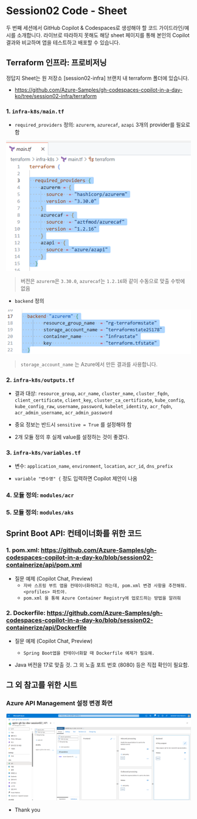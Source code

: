 # Session02 Code - Sheet

두 번째 세션에서 GitHub Copilot & Codespaces로 생성해야 할 코드 가이드라인/예시를 소개합니다.
라이브로 따라하지 못해도 해당 sheet 페이지를 통해 본인의 Copilot 결과와 비교하며 앱을 테스트하고 배포할 수 있습니다.

## Terraform 인프라: 프로비저닝

정답지 Sheet는 원 저장소 [session02-infra] 브랜치 내 terraform 폴더에 있습니다.
- https://github.com/Azure-Samples/gh-codespaces-copilot-in-a-day-ko/tree/session02-infra/terraform

### 1. `infra-k8s/main.tf`

* `required_providers` 정의: `azurerm`, `azurecaf`, `azapi` 3개의 provider를 필요로 함

![session02-required_providers 정의](../images/session02-required_providers.png)

> 버전은 `azurerm`은 `3.30.0`, `azurecaf`는 `1.2.16`와 같이 수동으로 맞출 수밖에 없음

* `backend` 정의

![session02-backend 정의](../images/session02-backend.png)

> `storage_account_name` 는 Azure에서 만든 결과를 사용합니다.


### 2. `infra-k8s/outputs.tf`

* 결과 대상: `resource_group`, `acr_name`, `cluster_name`, `cluster_fqdn`, `client_certificate`, `client_key`, `cluster_ca_certificate`, `kube_config`, `kube_config_raw`, `username`, `password`, `kubelet_identity`, `acr_fqdn`, `acr_admin_username`, `acr_admin_password`

* 중요 정보는 반드시 `sensitive = True` 를 설정해야 함

* 2개 모듈 정의 후 실제 value를 설정하는 것이 좋겠다.

### 3. `infra-k8s/variables.tf`

* 변수: `application_name`, `environment`, `location`, `acr_id`, `dns_prefix`

* `variable "변수명" {` 정도 입력하면 Copilot 제안이 나옴

### 4. 모듈 정의: `modules/acr`

### 5. 모듈 정의: `modules/aks`


## Sprint Boot API: 컨테이너화를 위한 코드

### 1. pom.xml: https://github.com/Azure-Samples/gh-codespaces-copilot-in-a-day-ko/blob/session02-containerize/api/pom.xml

- 질문 예제 (Copilot Chat, Preview)
  - `자바 스프링 부트 앱을 컨테이너화하려고 하는데, pom.xml 변경 사항을 추천해줘. <profiles> 파트야.`
  - `pom.xml 을 통해 Azure Container Registry에 업로드하는 방법을 알려줘`

### 2. Dockerfile: https://github.com/Azure-Samples/gh-codespaces-copilot-in-a-day-ko/blob/session02-containerize/api/Dockerfile

- 질문 예제 (Copilot Chat, Preview)
  - `Spring Boot앱을 컨테이너화할 때 Dockerfile 예제가 필요해.`

- Java 버전을 17로 맞출 것. 그 외 노출 포트 번호 (8080) 등은 직접 확인이 필요함.

## 그 외 참고를 위한 시트

### Azure API Management 설정 변경 화면

![session02-APIM 설정 변경 화면](../images/session02-azure-apim.png)

* Thank you

